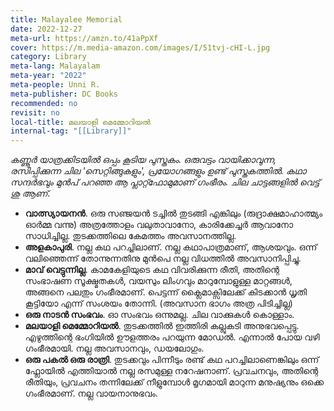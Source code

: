 ```yaml
---
title: Malayalee Memorial
date: 2022-12-27
meta-url: https://amzn.to/41aPpXf
cover: https://m.media-amazon.com/images/I/51tvj-cHI-L.jpg
category: Library
meta-lang: Malayalam
meta-year: "2022"
meta-people: Unni R.
meta-publisher: DC Books
recommended: no
revisit: no
local-title: മലയാളി മെമ്മോറിയൽ
internal-tag: "[[Library]]"
---
```



*കണ്ണൂർ യാത്രക്കിടയിൽ ഒപ്പം കൂടിയ പുസ്തകം. ഒരുവട്ടം വായിക്കാവുന്ന, രസിപ്പിക്കുന്ന ചില 'സെറ്റിങ്ങുകളും', പ്രയോഗങ്ങളും ഉണ്ട് പുസ്തകത്തിൽ. കഥാ സന്ദർഭവും മുൻപ് പറഞ്ഞ ആ പ്ലാറ്റ്ഫോമുമാണ് ഗംഭീരം. ചില ചാട്ടങ്ങളിൽ വെട്ട് ശു ആണ്.* 

- **വാത്സ്യായനൻ**. ഒരു സഞ്ജയൻ ടച്ചിൽ തുടങ്ങി എങ്കിലും (രുദ്രാക്ഷമാഹാത്മ്യം ഓർമ്മ വന്നു) അത്രത്തോളം വലുതാവാനോ, കാരിക്കേച്ചർ ആവാനോ സാധിച്ചില്ല. തുടക്കത്തിലെ കേമത്തം അവസാനത്തില്ല. 
- **അളകാപുരി**. നല്ല കഥ പറച്ചിലാണ്. നല്ല കഥാപാത്രമാണ്, ആശയവും. ഒന്ന് വലിഞ്ഞെന്ന് തോന്നുന്നതിനു മുൻപെ നല്ല വിധത്തിൽ അവസാനിപ്പിച്ചു. 
- **മാവ് വെട്ടുന്നില്ല**. കാമകേളിയുടെ കഥ വിവരിക്കുന്ന രീതി, അതിന്റെ സംഭാഷണ സൂക്ഷ്മതകൾ, വയസും ലിംഗവും മാറുമ്പോളുള്ള മാറ്റങ്ങൾ, അങ്ങനെ പലതും ഗംഭീരമാണ്. പെട്ടന്ന് ക്ലൈമാക്സിലേക്ക് കിടക്കാൻ ധൃതി കൂട്ടിയോ എന്ന് സംശയം തോന്നി. (അവസാന ഭാഗം അത്ര പിടിച്ചില്ല)
- **ഒരു നാടൻ സംഭവം**. ഓ സംഭവം ഒന്നുമല്ല. ചില വാക്കുകൾ കൊള്ളാം. 
- **മലയാളി മെമ്മോറിയൽ**. തുടക്കത്തിൽ ഇത്തിരി കല്ലുകടി അനുഭവപ്പെട്ടു. എഴുത്തിന്റെ ഭംഗിയിൽ ഊളത്തരം പറയുന്ന മോഡൽ. എന്നാൽ പോയ വഴി ഗംഭീരമായി. നല്ല അവസാനവും, ഡയലോഗും. 
- **ഒരു പകൽ ഒരു രാത്രി**. തുടക്കവും പിന്നീടും രണ്ട് കഥ പറച്ചിലാണെങ്കിലും ഒന്ന് ഫ്ലോയിൽ എത്തിയാൽ നല്ല രസമുള്ള നറേഷനാണ്. പ്രവചനവും, അതിന്റെ രീതിയും, പ്രവചനം തന്നിലേക്ക് നീളുമ്പോൾ മൃഗമായി മാറുന്ന മനുഷ്യനും ഒക്കെ ഗംഭീരമാണ്. നല്ല വായനാനുഭവം. 